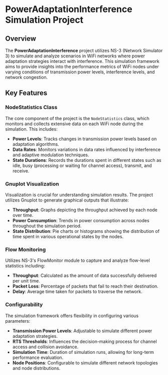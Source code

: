 # PowerAdaptationInterference Simulation Project

## Overview

The **PowerAdaptationInterference** project utilizes NS-3 (Network Simulator 3) to simulate and analyze scenarios in WiFi networks where power adaptation strategies interact with interference. This simulation framework aims to provide insights into the performance metrics of WiFi nodes under varying conditions of transmission power levels, interference levels, and network congestion.

## Key Features

### NodeStatistics Class

The core component of the project is the `NodeStatistics` class, which monitors and collects extensive data on each WiFi node during the simulation. This includes:

- **Power Levels**: Tracks changes in transmission power levels based on adaptation algorithms.
- **Data Rates**: Monitors variations in data rates influenced by interference and adaptive modulation techniques.
- **State Durations**: Records the durations spent in different states such as idle, busy (processing or waiting for channel access), transmit, and receive.

### Gnuplot Visualization

Visualization is crucial for understanding simulation results. The project utilizes Gnuplot to generate graphical outputs that illustrate:

- **Throughput**: Graphs depicting the throughput achieved by each node over time.
- **Power Consumption**: Trends in power consumption across nodes throughout the simulation period.
- **State Distribution**: Pie charts or histograms showing the distribution of time spent in various operational states by the nodes.

### Flow Monitoring

Utilizes NS-3's FlowMonitor module to capture and analyze flow-level statistics including:

- **Throughput**: Calculated as the amount of data successfully delivered per unit time.
- **Packet Loss**: Percentage of packets that fail to reach their destination.
- **Delay**: Average time taken for packets to traverse the network.

### Configurability

The simulation framework offers flexibility in configuring various parameters:

- **Transmission Power Levels**: Adjustable to simulate different power adaptation strategies.
- **RTS Thresholds**: Influences the decision-making process for channel access and collision avoidance.
- **Simulation Time**: Duration of simulation runs, allowing for long-term performance evaluation.
- **Node Positions**: Configurable to simulate different network topologies and node distributions.

